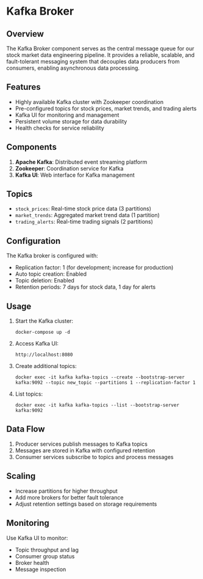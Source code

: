 # Kafka Broker

## Overview
The Kafka Broker component serves as the central message queue for our stock market data engineering pipeline. It provides a reliable, scalable, and fault-tolerant messaging system that decouples data producers from consumers, enabling asynchronous data processing.

## Features
- Highly available Kafka cluster with Zookeeper coordination
- Pre-configured topics for stock prices, market trends, and trading alerts
- Kafka UI for monitoring and management
- Persistent volume storage for data durability
- Health checks for service reliability

## Components
1. **Apache Kafka**: Distributed event streaming platform
2. **Zookeeper**: Coordination service for Kafka
3. **Kafka UI**: Web interface for Kafka management

## Topics
- `stock_prices`: Real-time stock price data (3 partitions)
- `market_trends`: Aggregated market trend data (1 partition)
- `trading_alerts`: Real-time trading signals (2 partitions)

## Configuration
The Kafka broker is configured with:
- Replication factor: 1 (for development; increase for production)
- Auto topic creation: Enabled
- Topic deletion: Enabled
- Retention periods: 7 days for stock data, 1 day for alerts

## Usage
1. Start the Kafka cluster:
   ```
   docker-compose up -d
   ```

2. Access Kafka UI:
   ```
   http://localhost:8080
   ```

3. Create additional topics:
   ```
   docker exec -it kafka kafka-topics --create --bootstrap-server kafka:9092 --topic new_topic --partitions 1 --replication-factor 1
   ```

4. List topics:
   ```
   docker exec -it kafka kafka-topics --list --bootstrap-server kafka:9092
   ```

## Data Flow
1. Producer services publish messages to Kafka topics
2. Messages are stored in Kafka with configured retention
3. Consumer services subscribe to topics and process messages

## Scaling
- Increase partitions for higher throughput
- Add more brokers for better fault tolerance
- Adjust retention settings based on storage requirements

## Monitoring
Use Kafka UI to monitor:
- Topic throughput and lag
- Consumer group status
- Broker health
- Message inspection
